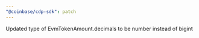```yaml
---
"@coinbase/cdp-sdk": patch
---
```


Updated type of EvmTokenAmount.decimals to be number instead of bigint
